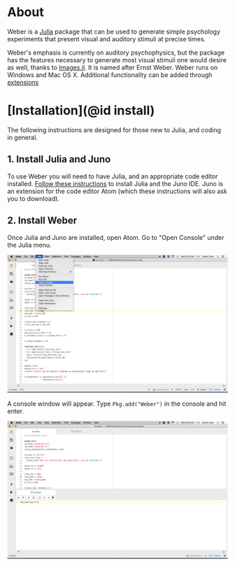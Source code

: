 # About

Weber is a [Julia](http://julialang.org/) package that can be used to generate
simple psychology experiments that present visual and auditory stimuli at
precise times. 

Weber's emphasis is currently on auditory psychophysics, but the package has the
features necessary to generate most visual stimuli one would desire as well,
thanks to [Images.jl](https://github.com/JuliaImages/Images.jl). It is named
after Ernst Weber. Weber runs on Windows and Mac OS X. Additional functionality
can be added through [extensions](extend.md)

# [Installation](@id install)

The following instructions are designed for those new to Julia, and coding in general.

## 1. Install Julia and Juno

To use Weber you will need to have Julia, and an appropriate code editor installed. [Follow these instructions](https://github.com/JunoLab/uber-juno/blob/master/setup.md) to install Julia
and the Juno IDE. Juno is an extension for the code editor Atom (which these instructions will also ask you to download).

## 2. Install Weber

Once Julia and Juno are installed, open Atom. Go to "Open Console" under the Julia menu.

![Image of "Open Console" in Menu](install1.png)

A console window will appear. Type `Pkg.add("Weber")` in the console and hit enter.

![Image of `Pkg.add("Weber")` in Console](install2.png)

